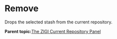 # Remove

Drops the selected stash from the current repository.

**Parent topic:**[The ZIGI Current Repository Panel](zOS_ISPF_Git_Interface_Users_Guide_V3R0_the_zigi_current_repository_panel.md)


